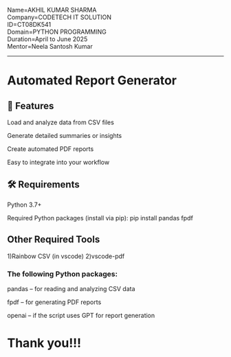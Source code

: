 Name=AKHIL KUMAR SHARMA<br>
Company=CODETECH IT SOLUTION<br>
ID=CT08DK541<br>
Domain=PYTHON PROGRAMMING<br>
Duration=April to June 2025<br>
Mentor=Neela Santosh Kumar<br>
<hr>
<h1>Automated Report Generator</h1>

<h2>🚀 Features</h2>
Load and analyze data from CSV files

Generate detailed summaries or insights

Create automated PDF reports

Easy to integrate into your workflow

<h2>🛠️ Requirements</h2>
Python 3.7+

Required Python packages (install via pip):
pip install pandas fpdf 

<h2>Other Required Tools</h2>
1)Rainbow CSV (in vscode)
2)vscode-pdf

<h3>The following Python packages:</h3>

pandas – for reading and analyzing CSV data

fpdf – for generating PDF reports

openai – if the script uses GPT for report generation


<h1>Thank you!!!</h1>

